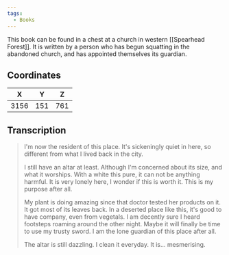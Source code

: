 ```yaml
---
tags:
  - Books
---
```


This book can be found in a chest at a church in western [[Spearhead Forest]]. It is written by a person who has begun squatting in the abandoned church, and has appointed themselves its guardian.

## Coordinates
| **X** | **Y** | **Z** |
| :---: | :---: | :---: |
| 3156  |  151  |  761  |

## Transcription
> I'm now the resident of this place. It's sickeningly quiet in here, so different from what I lived back in the city.
>
> I still have an altar at least. Although I'm concerned about its size, and what it worships. With a white this pure, it can not be anything harmful.
> It is very lonely here, I wonder if this is worth it. This is my purpose after all.
>
> My plant is doing amazing since that doctor tested her products on it. It got most of its leaves back. In a deserted place like this, it's good to have company, even from vegetals.
> I am decently sure I heard footsteps roaming around the other night. Maybe it will finally be time to use my trusty sword. I am the lone guardian of this place after all.
>
> The altar is still dazzling. I clean it everyday. It is... mesmerising.

